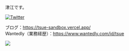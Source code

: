 津江です。  

<p dir="auto">
<a href="https://twitter.com/tsue_dev" rel="nofollow"><img alt="Twitter" src="https://camo.githubusercontent.com/e1c2fd3bcd4ed13889ed78d1e814261a7cfbc79ae826198b7813850b15a8d956/68747470733a2f2f696d672e736869656c64732e696f2f62616467652f747769747465722d2532333144413146322e7376673f267374796c653d666f722d7468652d6261646765266c6f676f3d74776974746572266c6f676f436f6c6f723d7768697465" data-canonical-src="https://img.shields.io/badge/twitter-%231DA1F2.svg?&amp;style=for-the-badge&amp;logo=twitter&amp;logoColor=white" style="max-width: 100%;"></a>
</p>

ブログ：https://tsue-sandbox.vercel.app/  
Wantedly（業務経歴）：https://www.wantedly.com/id/tsue  


![](https://github-profile-summary-cards.vercel.app/api/cards/profile-details?username=Akihide-Tsue&theme=vue)
 
